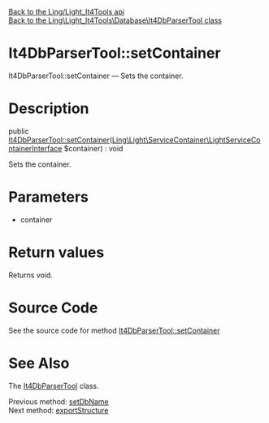 [Back to the Ling/Light_It4Tools api](https://github.com/lingtalfi/Light_It4Tools/blob/master/doc/api/Ling/Light_It4Tools.md)<br>
[Back to the Ling\Light_It4Tools\Database\It4DbParserTool class](https://github.com/lingtalfi/Light_It4Tools/blob/master/doc/api/Ling/Light_It4Tools/Database/It4DbParserTool.md)


It4DbParserTool::setContainer
================



It4DbParserTool::setContainer — Sets the container.




Description
================


public [It4DbParserTool::setContainer](https://github.com/lingtalfi/Light_It4Tools/blob/master/doc/api/Ling/Light_It4Tools/Database/It4DbParserTool/setContainer.md)([Ling\Light\ServiceContainer\LightServiceContainerInterface](https://github.com/lingtalfi/Light/blob/master/doc/api/Ling/Light/ServiceContainer/LightServiceContainerInterface.md) $container) : void




Sets the container.




Parameters
================


- container

    


Return values
================

Returns void.








Source Code
===========
See the source code for method [It4DbParserTool::setContainer](https://github.com/lingtalfi/Light_It4Tools/blob/master/Database/It4DbParserTool.php#L56-L59)


See Also
================

The [It4DbParserTool](https://github.com/lingtalfi/Light_It4Tools/blob/master/doc/api/Ling/Light_It4Tools/Database/It4DbParserTool.md) class.

Previous method: [setDbName](https://github.com/lingtalfi/Light_It4Tools/blob/master/doc/api/Ling/Light_It4Tools/Database/It4DbParserTool/setDbName.md)<br>Next method: [exportStructure](https://github.com/lingtalfi/Light_It4Tools/blob/master/doc/api/Ling/Light_It4Tools/Database/It4DbParserTool/exportStructure.md)<br>

